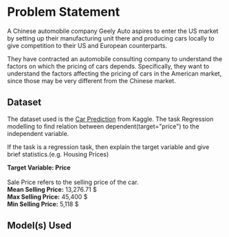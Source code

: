 # Problem Statement 
A Chinese automobile company Geely Auto aspires to enter the US market by setting up their manufacturing unit there and producing cars locally to give competition to their US and European counterparts.

They have contracted an automobile consulting company to understand the factors on which the pricing of cars depends. Specifically, they want to understand the factors affecting the pricing of cars in the American market, since those may be very different from the Chinese market.
## Dataset

The dataset used is the [Car Prediction](https://www.kaggle.com/hellbuoy/car-price-prediction/download) from  Kaggle. The task Regression modelling to find relation between dependent(target="price") to the independent variable.


If the task is a regression task, then explain the target variable and give brief statistics.(e.g. Housing Prices)

**Target Variable: Price**
<br>
<br>
Sale Price refers to the selling price of the car.
<br>
**Mean Selling Price:** 13,276.71 $
<br>
**Max Selling Price:** 45,400 $
<br>
**Min Selling Price:** 5,118 $


## Model(s) Used

